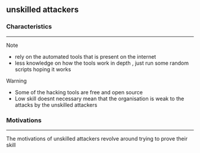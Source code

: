 
## **unskilled attackers**

### Characteristics
---

>[!note]
>- rely on the automated tools that is present on the internet 
>- less knowledge on how the tools work in depth , just run some random scripts hoping it works 


>[!warning]
>- Some of the hacking tools are free and open source 
>- Low skill doesnt necessary mean that the organisation is weak to the attacks by the unskilled attackers


### Motivations
---
The motivations of unskilled attackers revolve around
trying to prove their skill

